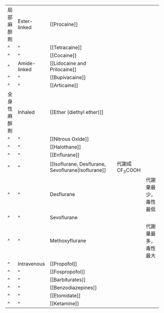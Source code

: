 |              |              |                                                     |     |                           |                                |
| ------------ | ------------ | --------------------------------------------------- | --- | ------------------------- | ------------------------------ |
| 局部麻醉劑   | Ester-linked | [[Procaine]]                                        |     |                           |                                |
| ^            | ^            | [[Tetracaine]]                                      |     |                           |                                |
| ^            | ^            | [[Cocaine]]                                         |     |                           |                                |
| ^            | Amide-linked | [[Lidocaine and Prilocaine]]                        |     |                           |                                |
| ^            | ^            | [[Bupivacaine]]                                     |     |                           |                                |
| ^            | ^            | [[Articaine]]                                       |     |                           |                                |
| 全身性麻醉劑 | Inhaled      | [[Ether (diethyl ether)]]                           |     |                           |                                |
| ^            | ^            | [[Nitrous Oxide]]                                   |     |                           |                                |
| ^            | ^            | [[Halothane]]                                       |     |                           |                                |
| ^            | ^            | [[Enflurane]]                                       |     |                           | |
| ^            | ^            | [[Isoflurane, Desflurane, Sevoflurane\|Isoflurane]] |     | 代謝成 CF<sub>3</sub>COOH |                                |
| ^            | ^            | Desflurane                                          |     |                           | 代謝量最少，毒性最低           |
| ^            | ^            | Sevoflurane                                         |     |                           |                                |
| ^            | ^            | Methoxyflurane                                      |     |                           | 代謝量最多，毒性最大           |
| ^            | Intravenous  | [[Propofol]]                                        |     |                           |                                |
| ^            | ^            | [[Fospropofol]]                                     |     |                           |                                |
| ^            | ^            | [[Barbiturates]]                                    |     |                           |                                |
| ^            | ^            | [[Benzodiazepines]]                                 |     |                           |                                |
| ^            | ^            | [[Etomidate]]                                       |     |                           |                                |
| ^            | ^            | [[Ketamine]]                                        |     |                           |                                |
